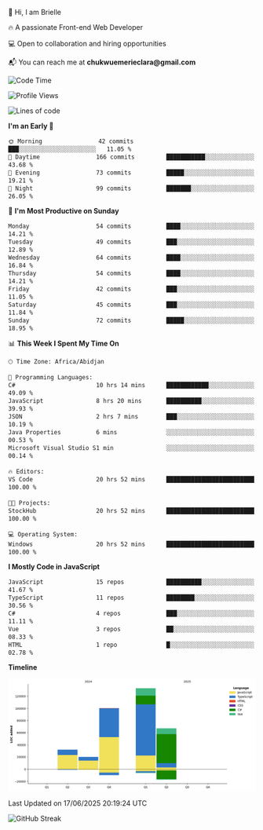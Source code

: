 <div align="left">
  <p>👋 Hi, I am Brielle</p>
  <p>🔥 A passionate Front-end Web Developer</p>
  <p>💻 Open to collaboration and hiring opportunities</p>
  <p>📬 You can reach me at <strong>chukwuemerieclara@gmail.com</strong></p>
</div>


 
 <!--START_SECTION:waka-->
![Code Time](http://img.shields.io/badge/Code%20Time-708%20hrs%2018%20mins-blue)

![Profile Views](http://img.shields.io/badge/Profile%20Views-1-blue)

![Lines of code](https://img.shields.io/badge/From%20Hello%20World%20I%27ve%20Written-353.2%20thousand%20lines%20of%20code-blue)

**I'm an Early 🐤** 

```text
🌞 Morning                42 commits          ███░░░░░░░░░░░░░░░░░░░░░░   11.05 % 
🌆 Daytime                166 commits         ███████████░░░░░░░░░░░░░░   43.68 % 
🌃 Evening                73 commits          █████░░░░░░░░░░░░░░░░░░░░   19.21 % 
🌙 Night                  99 commits          ███████░░░░░░░░░░░░░░░░░░   26.05 % 
```
📅 **I'm Most Productive on Sunday** 

```text
Monday                   54 commits          ████░░░░░░░░░░░░░░░░░░░░░   14.21 % 
Tuesday                  49 commits          ███░░░░░░░░░░░░░░░░░░░░░░   12.89 % 
Wednesday                64 commits          ████░░░░░░░░░░░░░░░░░░░░░   16.84 % 
Thursday                 54 commits          ████░░░░░░░░░░░░░░░░░░░░░   14.21 % 
Friday                   42 commits          ███░░░░░░░░░░░░░░░░░░░░░░   11.05 % 
Saturday                 45 commits          ███░░░░░░░░░░░░░░░░░░░░░░   11.84 % 
Sunday                   72 commits          █████░░░░░░░░░░░░░░░░░░░░   18.95 % 
```


📊 **This Week I Spent My Time On** 

```text
🕑︎ Time Zone: Africa/Abidjan

💬 Programming Languages: 
C#                       10 hrs 14 mins      ████████████░░░░░░░░░░░░░   49.09 % 
JavaScript               8 hrs 20 mins       ██████████░░░░░░░░░░░░░░░   39.93 % 
JSON                     2 hrs 7 mins        ███░░░░░░░░░░░░░░░░░░░░░░   10.19 % 
Java Properties          6 mins              ░░░░░░░░░░░░░░░░░░░░░░░░░   00.53 % 
Microsoft Visual Studio S1 min               ░░░░░░░░░░░░░░░░░░░░░░░░░   00.14 % 

🔥 Editors: 
VS Code                  20 hrs 52 mins      █████████████████████████   100.00 % 

🐱‍💻 Projects: 
StockHub                 20 hrs 52 mins      █████████████████████████   100.00 % 

💻 Operating System: 
Windows                  20 hrs 52 mins      █████████████████████████   100.00 % 
```

**I Mostly Code in JavaScript** 

```text
JavaScript               15 repos            ██████████░░░░░░░░░░░░░░░   41.67 % 
TypeScript               11 repos            ████████░░░░░░░░░░░░░░░░░   30.56 % 
C#                       4 repos             ███░░░░░░░░░░░░░░░░░░░░░░   11.11 % 
Vue                      3 repos             ██░░░░░░░░░░░░░░░░░░░░░░░   08.33 % 
HTML                     1 repo              █░░░░░░░░░░░░░░░░░░░░░░░░   02.78 % 
```



**Timeline**

![Lines of Code chart](https://raw.githubusercontent.com/Brielle28/Brielle28/main/assets/bar_graph.png)


 Last Updated on 17/06/2025 20:19:24 UTC
<!--END_SECTION:waka-->

![GitHub Streak](https://github-readme-streak-stats.herokuapp.com/?user=Brielle28)



